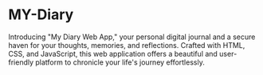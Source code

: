 # MY-Diary
Introducing "My Diary Web App," your personal digital journal and a secure haven for your thoughts, memories, and reflections. Crafted with HTML, CSS, and JavaScript, this web application offers a beautiful and user-friendly platform to chronicle your life's journey effortlessly.
